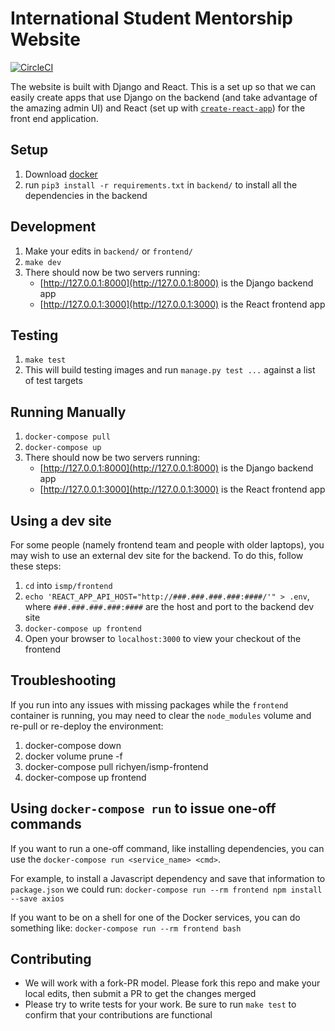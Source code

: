 # International Student Mentorship Website
[![CircleCI](https://circleci.com/gh/International-Mentorship-ISMP/ismp.svg?style=svg)](https://circleci.com/gh/International-Mentorship-ISMP/ismp)

The website is built with Django and React.
This is a set up so that we can easily create apps that use Django on the backend (and take advantage of the amazing admin UI) and React (set up with [`create-react-app`](https://npm.im/create-react-app)) for the front end application.

## Setup
1. Download [docker](https://docs.docker.com/compose/install/)
2. run `pip3 install -r requirements.txt` in `backend/` to install all the dependencies in the backend
## Development
1. Make your edits in `backend/` or `frontend/`
1. `make dev`
1. There should now be two servers running:
   * [http://127.0.0.1:8000](http://127.0.0.1:8000) is the Django backend app
   * [http://127.0.0.1:3000](http://127.0.0.1:3000) is the React frontend app

## Testing
1. `make test`
1. This will build testing images and run `manage.py test ...` against a list of test targets

## Running Manually
1. `docker-compose pull`
1. `docker-compose up`
1. There should now be two servers running:
   * [http://127.0.0.1:8000](http://127.0.0.1:8000) is the Django backend app
   * [http://127.0.0.1:3000](http://127.0.0.1:3000) is the React frontend app

## Using a dev site
For some people (namely frontend team and people with older laptops), you may wish to use an external dev site for the backend.  To do this, follow these steps:
1. `cd` into `ismp/frontend`
1. `echo 'REACT_APP_API_HOST="http://###.###.###.###:####/'" > .env`, where `###.###.###.###:####` are the host and port to the backend dev site
1. `docker-compose up frontend`
1. Open your browser to `localhost:3000` to view your checkout of the frontend

## Troubleshooting
If you run into any issues with missing packages while the `frontend` container is running, you may need to clear the `node_modules` volume and re-pull or re-deploy the environment:
1. docker-compose down
1. docker volume prune -f
1. docker-compose pull richyen/ismp-frontend
1. docker-compose up frontend

## Using `docker-compose run` to issue one-off commands

If you want to run a one-off command, like installing dependencies, you can use the `docker-compose run <service_name> <cmd>`.

For example, to install a Javascript dependency and save that information to `package.json` we could run:
`docker-compose run --rm frontend npm install --save axios`

If you want to be on a shell for one of the Docker services, you can do something like:
`docker-compose run --rm frontend bash`

## Contributing
* We will work with a fork-PR model.  Please fork this repo and make your local edits, then submit a PR to get the changes merged
* Please try to write tests for your work.  Be sure to run `make test` to confirm that your contributions are functional
